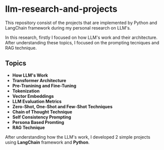 # llm-research-and-projects
This repository consist of the projects that are implemented by Python and LangChain framework during my personal research on LLM's.

In this research, firstly I focused on how LLM's work and their architecture. After understanding these topics, I 
focused on the prompting tecniques and RAG technique.

## Topics
- **How LLM's Work**
- **Transformer Architecture**
- **Pre-Tranining and Fine-Tuning**
- **Tokenization**
- **Vector Embeddings**
- **LLM Evaluation Metrics**
- **Zero-Shot, One-Shot and Few-Shot Techniques**
- **Chain of Thought Technique**
- **Self Consistency Prompting**
- **Persona Based Promting**
- **RAG Technique**

After understanding how the LLM's work, I developed 2 simple projects using **LangChain** framework and **Python**.
